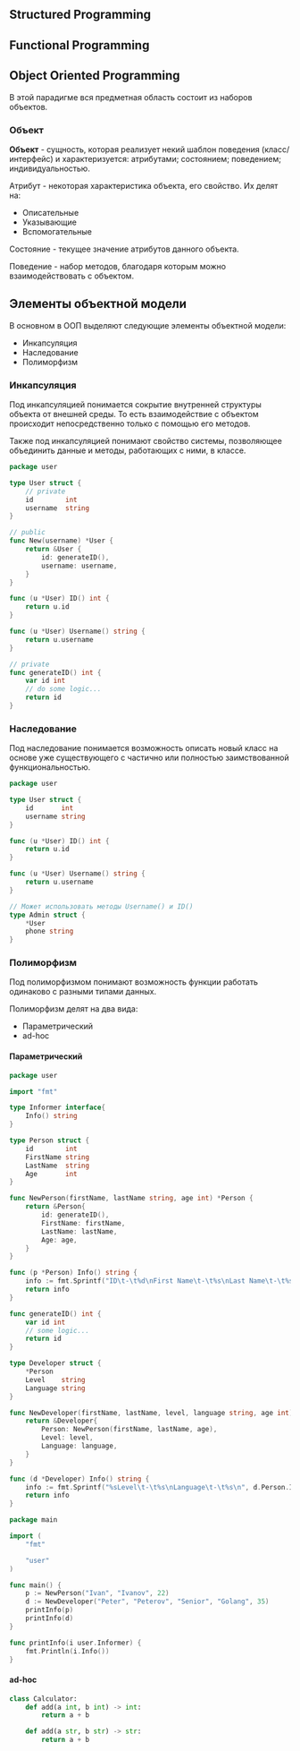 ## Structured Programming



## Functional Programming



## Object Oriented Programming

В этой парадигме вся предметная область состоит из наборов объектов.

### Объект

**Объект** - сущность, которая реализует некий шаблон поведения (класс/интерфейс) и характеризуется: атрибутами; состоянием; поведением; индивидуальностью.

Атрибут - некоторая характеристика объекта, его свойство. Их делят на:

- Описательные
- Указывающие
- Вспомогательные

Состояние - текущее значение атрибутов данного объекта.

Поведение - набор методов, благодаря которым можно взаимодействовать с объектом.

## Элементы объектной модели

В основном в ООП выделяют следующие элементы объектной модели:

- Инкапсуляция
- Наследование
- Полиморфизм

### Инкапсуляция

Под инкапсуляцией понимается сокрытие внутренней структуры объекта от внешней среды. То есть взаимодействие с объектом происходит непосредственно только с помощью его методов.

Также под инкапсуляцией понимают свойство системы, позволяющее объединить данные и методы, работающих с ними, в классе.

```go
package user

type User struct {
	// private
	id        int
	username  string
}

// public
func New(username) *User {
	return &User {
		id: generateID(),
		username: username,	
	}
}

func (u *User) ID() int {
	return u.id
}

func (u *User) Username() string {
	return u.username
}

// private
func generateID() int {
	var id int
	// do some logic...
	return id
}
```

### Наследование

Под наследование понимается возможность описать новый класс на основе уже существующего с частично или полностью заимствованной функциональностью.

```go
package user

type User struct {
	id       int
	username string
}

func (u *User) ID() int {
	return u.id
}

func (u *User) Username() string {
	return u.username
}

// Может использовать методы Username() и ID()
type Admin struct {
	*User
	phone string
}
```

### Полиморфизм

Под полиморфизмом понимают возможность функции работать одинаково с разными типами данных.

Полиморфизм делят на два вида:

- Параметрический
- ad-hoc

#### Параметрический

```go
package user

import "fmt"

type Informer interface{
	Info() string
}

type Person struct {
	id        int
	FirstName string
	LastName  string
	Age       int
}

func NewPerson(firstName, lastName string, age int) *Person {
	return &Person{
		id: generateID(),
		FirstName: firstName,
		LastName: lastName,
		Age: age,
	}
}

func (p *Person) Info() string {
	info := fmt.Sprintf("ID\t-\t%d\nFirst Name\t-\t%s\nLast Name\t-\t%s\nAge\t-\t%d\n", p.id, p.FirstName, p.LastName, p.Age)
	return info
}

func generateID() int {
	var id int
	// some logic...
	return id
}

type Developer struct {
	*Person
	Level    string
	Language string
}

func NewDeveloper(firstName, lastName, level, language string, age int) *User {
	return &Developer{
		Person: NewPerson(firstName, lastName, age),
		Level: level,
		Language: language,
	}
}

func (d *Developer) Info() string {
	info := fmt.Sprintf("%sLevel\t-\t%s\nLanguage\t-\t%s\n", d.Person.Info(), d.Level, d.Language)
	return info
}
```

```go
package main

import (
	"fmt"

	"user"
)

func main() {
	p := NewPerson("Ivan", "Ivanov", 22)
	d := NewDeveloper("Peter", "Peterov", "Senior", "Golang", 35)
	printInfo(p)
	printInfo(d)
}

func printInfo(i user.Informer) {
	fmt.Println(i.Info())
}
```

#### ad-hoc

```python
class Calculator:
	def add(a int, b int) -> int:
		return a + b 

	def add(a str, b str) -> str:
		return a + b
```
